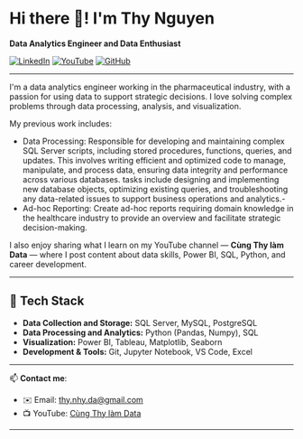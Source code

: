 
# Hi there 👋! I'm Thy Nguyen

**Data Analytics Engineer and Data Enthusiast**

[![LinkedIn](https://img.shields.io/badge/LinkedIn-0077B5?style=flat&logo=linkedin&logoColor=white)](https://www.linkedin.com/in/cungthylamdata/)
[![YouTube](https://img.shields.io/badge/YouTube-FF0000?style=flat&logo=youtube&logoColor=white)](https://www.youtube.com/@cungthylamdata)
[![GitHub](https://img.shields.io/badge/GitHub-000?style=flat&logo=github&logoColor=white)](https://github.com/thynguyen23)

---

I'm a data analytics engineer working in the pharmaceutical industry, with a passion for using data to support strategic decisions. I love solving complex problems through data processing, analysis, and visualization.

My previous work includes:
- Data Processing: Responsible for developing and maintaining complex SQL Server scripts, including stored procedures, functions, queries, and updates. This involves writing efficient and optimized code to manage, manipulate, and process data, ensuring data integrity and performance across various databases. tasks include designing and implementing new database objects, optimizing existing queries, and troubleshooting any data-related issues to support business operations and analytics.-
- Ad-hoc Reporting: Create ad-hoc reports requiring domain knowledge in the healthcare industry to provide an overview and facilitate strategic decision-making. 


I also enjoy sharing what I learn on my YouTube channel — **Cùng Thy làm Data** — where I post content about data skills, Power BI, SQL, Python, and career development.

---

## 🧰 Tech Stack

- **Data Collection and Storage:** SQL Server, MySQL, PostgreSQL  
- **Data Processing and Analytics:** Python (Pandas, Numpy), SQL  
- **Visualization:** Power BI, Tableau, Matplotlib, Seaborn  
- **Development & Tools:** Git, Jupyter Notebook, VS Code, Excel  

---

📫 **Contact me**:  
- ✉️ Email: thy.nhy.da@gmail.com
- 📺 YouTube: [Cùng Thy làm Data](https://www.youtube.com/@cungthylamdata)

---

